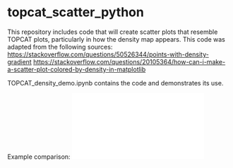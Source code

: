 # topcat_scatter_python
This repository includes code that will create scatter plots that resemble TOPCAT plots, particularly in how the density map appears.
This code was adapted from the following sources:
https://stackoverflow.com/questions/50526344/points-with-density-gradient
https://stackoverflow.com/questions/20105364/how-can-i-make-a-scatter-plot-colored-by-density-in-matplotlib

TOPCAT_density_demo.ipynb contains the code and demonstrates its use.

Example comparison:
![Screenshot](topcat_comparison.pdf)
